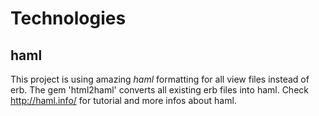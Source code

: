 # Technologies

## haml
This project is using amazing *haml* formatting for all view files instead of erb.
The gem 'html2haml' converts all existing erb files into haml.
Check http://haml.info/ for tutorial and more infos about haml.
